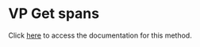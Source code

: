 <!---->
# VP Get spans

Click [here](https://developer.4d.com/docs/ViewPro/commands/vp-get-spans) to access the documentation for this method.

